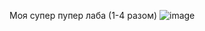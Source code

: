 Моя супер пупер лаба (1-4 разом)
![image](https://github.com/user-attachments/assets/26cf1dcd-7961-429c-bdab-8d3226c90b5c)
